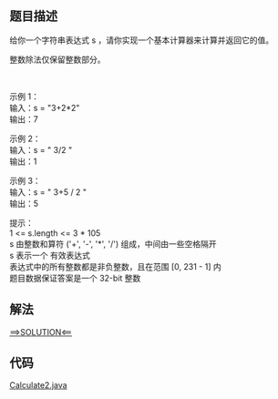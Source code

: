 ## 题目描述

给你一个字符串表达式 s ，请你实现一个基本计算器来计算并返回它的值。

整数除法仅保留整数部分。

 

示例 1：
<br>输入：s = "3+2*2"
<br>输出：7

示例 2：
<br>输入：s = " 3/2 "
<br>输出：1

示例 3：
<br>输入：s = " 3+5 / 2 "
<br>输出：5

提示：
<br>1 <= s.length <= 3 * 105
<br>s 由整数和算符 ('+', '-', '*', '/') 组成，中间由一些空格隔开
<br>s 表示一个 有效表达式
<br>表达式中的所有整数都是非负整数，且在范围 [0, 231 - 1] 内
<br>题目数据保证答案是一个 32-bit 整数

## 解法

[==>SOLUTION<==](https://leetcode-cn.com/problems/basic-calculator-ii/solution/ji-ben-ji-suan-qi-ii-by-leetcode-solutio-cm28/)

## 代码

[Calculate2.java](https://github.com/Marshal7cc/leetcode-java/blob/master/src/stack/Calculate2.java)

